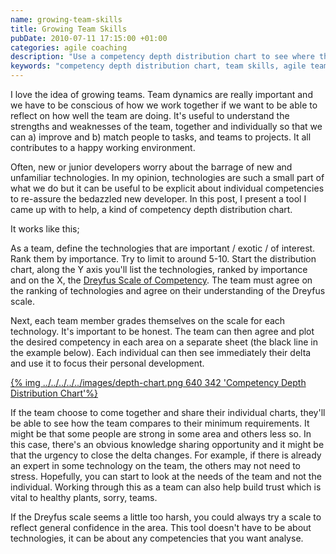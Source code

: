 ```yaml
---
name: growing-team-skills
title: Growing Team Skills
pubDate: 2010-07-11 17:15:00 +01:00
categories: agile coaching
description: "Use a competency depth distribution chart to see where the teams skills are and what may need development."
keywords: "competency depth distribution chart, team skills, agile teams, coaching, gap analysis, technical agile skills"
---
```


I love the idea of growing teams. Team dynamics are really important and we have to be conscious of how we work together if we want to be able to reflect on how well the team are doing. It's useful to understand the strengths and weaknesses of the team, together and individually so that we can a) improve and b) match people to tasks, and teams to projects. It all contributes to a happy working environment.
  
Often, new or junior developers worry about the barrage of new and unfamiliar technologies. In my opinion, technologies are such a small part of what we do but it can be useful to be explicit about individual competencies to re-assure the bedazzled new developer. In this post, I present a tool I came up with to help, a kind of competency depth distribution chart.

<!-- more -->

It works like this;
  
As a team, define the technologies that are important / exotic / of interest. Rank them by importance. Try to limit to around 5-10. Start the distribution chart, along the Y axis you'll list the technologies, ranked by importance and on the X, the [Dreyfus Scale of Competency](http://en.wikipedia.org/wiki/Dreyfus_model_of_skill_acquisition). The team must agree on the ranking of technologies and agree on their understanding of the Dreyfus scale.

Next, each team member grades themselves on the scale for each technology. It's important to be honest. The team can then agree and plot the desired competency in each area on a separate sheet (the black line in the example below). Each individual can then see immediately their delta and use it to focus their personal development.

[{% img ../../../../../images/depth-chart.png 640 342 'Competency Depth Distribution Chart'%}](../../../../../images/depth-chart.png)

If the team choose to come together and share their individual charts, they'll be able to see how the team compares to their minimum requirements. It might be that some people are strong in some area and others less so. In this case, there's an obvious knowledge sharing opportunity and it might be that the urgency to close the delta changes. For example, if there is already an expert in some technology on the team, the others may not need to stress. Hopefully, you can start to look at the needs of the team and not the individual. Working through this as a team can also help build trust which is vital to healthy plants, sorry, teams.

If the Dreyfus scale seems a little too harsh, you could always try a scale to reflect general confidence in the area. This tool doesn't have to be about technologies, it can be about any competencies that you want analyse.





